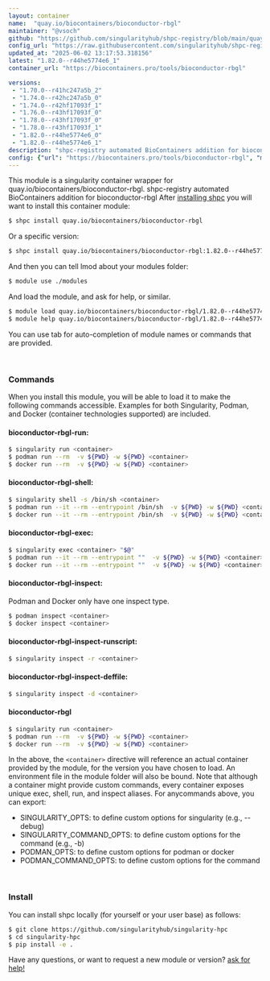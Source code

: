```yaml
---
layout: container
name:  "quay.io/biocontainers/bioconductor-rbgl"
maintainer: "@vsoch"
github: "https://github.com/singularityhub/shpc-registry/blob/main/quay.io/biocontainers/bioconductor-rbgl/container.yaml"
config_url: "https://raw.githubusercontent.com/singularityhub/shpc-registry/main/quay.io/biocontainers/bioconductor-rbgl/container.yaml"
updated_at: "2025-06-02 13:17:53.318156"
latest: "1.82.0--r44he5774e6_1"
container_url: "https://biocontainers.pro/tools/bioconductor-rbgl"

versions:
 - "1.70.0--r41hc247a5b_2"
 - "1.74.0--r42hc247a5b_0"
 - "1.74.0--r42hf17093f_1"
 - "1.76.0--r43hf17093f_0"
 - "1.78.0--r43hf17093f_0"
 - "1.78.0--r43hf17093f_1"
 - "1.82.0--r44he5774e6_0"
 - "1.82.0--r44he5774e6_1"
description: "shpc-registry automated BioContainers addition for bioconductor-rbgl"
config: {"url": "https://biocontainers.pro/tools/bioconductor-rbgl", "maintainer": "@vsoch", "description": "shpc-registry automated BioContainers addition for bioconductor-rbgl", "latest": {"1.82.0--r44he5774e6_1": "sha256:2362a5eaaee2f0ad5ddd43a0830f18a0b7aa71a5df5ce9fdbeba8a48dc8c3103"}, "tags": {"1.70.0--r41hc247a5b_2": "sha256:16e02b3a444b6621bc8a66fefed19b12c3215b40f05f29ea51ed5c020c456a8b", "1.74.0--r42hc247a5b_0": "sha256:d68d68fcee8c0d6fe2d90feebe7c6b0247c90a747970ce4b2f7085bcd81d165c", "1.74.0--r42hf17093f_1": "sha256:29bea56fdb4620e82384ae734567582b2071623e6d948ec069f668ae57e42bb3", "1.76.0--r43hf17093f_0": "sha256:315a7a78fb701be2185d512f32ded772312e4fc9d051eeb2d99bc3526116b563", "1.78.0--r43hf17093f_0": "sha256:8d3a6227bcac0de18f975d9963d418c27e421d2e8a0978891700c0f61cf1cd92", "1.78.0--r43hf17093f_1": "sha256:1ee44df6937ef932d96fe96d804d2cdb95ae359cc29262d96a6c1c4e1eab416c", "1.82.0--r44he5774e6_0": "sha256:fb1047d6091f5dd35a1757a85f33809b1a2f1d0fd65e0f52914f0bc24d6fd7c5", "1.82.0--r44he5774e6_1": "sha256:2362a5eaaee2f0ad5ddd43a0830f18a0b7aa71a5df5ce9fdbeba8a48dc8c3103"}, "docker": "quay.io/biocontainers/bioconductor-rbgl"}
---
```


This module is a singularity container wrapper for quay.io/biocontainers/bioconductor-rbgl.
shpc-registry automated BioContainers addition for bioconductor-rbgl
After [installing shpc](#install) you will want to install this container module:


```bash
$ shpc install quay.io/biocontainers/bioconductor-rbgl
```

Or a specific version:

```bash
$ shpc install quay.io/biocontainers/bioconductor-rbgl:1.82.0--r44he5774e6_1
```

And then you can tell lmod about your modules folder:

```bash
$ module use ./modules
```

And load the module, and ask for help, or similar.

```bash
$ module load quay.io/biocontainers/bioconductor-rbgl/1.82.0--r44he5774e6_1
$ module help quay.io/biocontainers/bioconductor-rbgl/1.82.0--r44he5774e6_1
```

You can use tab for auto-completion of module names or commands that are provided.

<br>

### Commands

When you install this module, you will be able to load it to make the following commands accessible.
Examples for both Singularity, Podman, and Docker (container technologies supported) are included.

#### bioconductor-rbgl-run:

```bash
$ singularity run <container>
$ podman run --rm  -v ${PWD} -w ${PWD} <container>
$ docker run --rm  -v ${PWD} -w ${PWD} <container>
```

#### bioconductor-rbgl-shell:

```bash
$ singularity shell -s /bin/sh <container>
$ podman run --it --rm --entrypoint /bin/sh  -v ${PWD} -w ${PWD} <container>
$ docker run --it --rm --entrypoint /bin/sh  -v ${PWD} -w ${PWD} <container>
```

#### bioconductor-rbgl-exec:

```bash
$ singularity exec <container> "$@"
$ podman run --it --rm --entrypoint ""  -v ${PWD} -w ${PWD} <container> "$@"
$ docker run --it --rm --entrypoint ""  -v ${PWD} -w ${PWD} <container> "$@"
```

#### bioconductor-rbgl-inspect:

Podman and Docker only have one inspect type.

```bash
$ podman inspect <container>
$ docker inspect <container>
```

#### bioconductor-rbgl-inspect-runscript:

```bash
$ singularity inspect -r <container>
```

#### bioconductor-rbgl-inspect-deffile:

```bash
$ singularity inspect -d <container>
```



#### bioconductor-rbgl

```bash
$ singularity run <container>
$ podman run --rm  -v ${PWD} -w ${PWD} <container>
$ docker run --rm  -v ${PWD} -w ${PWD} <container>
```


In the above, the `<container>` directive will reference an actual container provided
by the module, for the version you have chosen to load. An environment file in the
module folder will also be bound. Note that although a container
might provide custom commands, every container exposes unique exec, shell, run, and
inspect aliases. For anycommands above, you can export:

 - SINGULARITY_OPTS: to define custom options for singularity (e.g., --debug)
 - SINGULARITY_COMMAND_OPTS: to define custom options for the command (e.g., -b)
 - PODMAN_OPTS: to define custom options for podman or docker
 - PODMAN_COMMAND_OPTS: to define custom options for the command

<br>

### Install

You can install shpc locally (for yourself or your user base) as follows:

```bash
$ git clone https://github.com/singularityhub/singularity-hpc
$ cd singularity-hpc
$ pip install -e .
```

Have any questions, or want to request a new module or version? [ask for help!](https://github.com/singularityhub/singularity-hpc/issues)